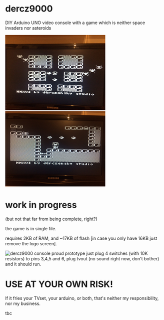 # dercz9000
DIY Arduino UNO video console with a game which is neither space invaders nor asteroids

![a screenshot](/screenshots/s0.jpg?raw=true "screenshot 1")
![another screenshot](/screenshots/s1.jpg?raw=true "screenshot 2")

# work in progress
(but not that far from being complete, right?)

the game is in single file.

requires 2KB of RAM, and ~17KB of flash [in case you only have 16KB just remove the logo screen].

![dercz9000 console proud prototype](/img/d9k-prototype.jpg?raw=true "The Prototype")
just plug 4 switches (with 10K resistors) to pins 3,4,5 and 6, plug tvout (no sound right now, don't bother) and it should run.

# USE AT YOUR OWN RISK!
If it fries your TVset, your arduino, or both, that's neither my responsibility, nor my business.

tbc
